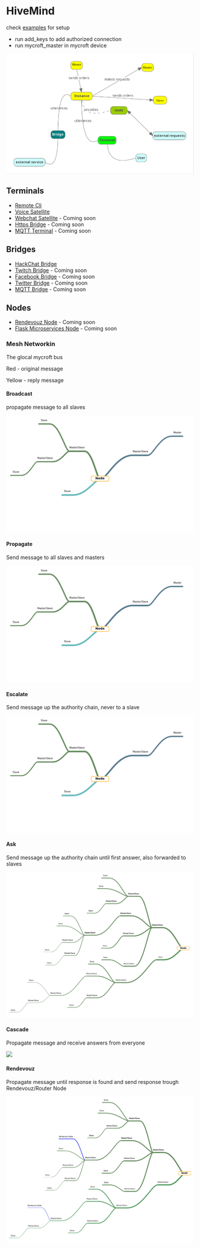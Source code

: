 # HiveMind

check [examples](./examples) for setup

- run add_keys to add authorized connection
- run mycroft_master in mycroft device

![](./hivemind.png)

## Terminals

- [Remote Cli](https://github.com/OpenJarbas/HiveMind-cli)
- [Voice Satellite](https://github.com/OpenJarbas/HiveMind-voice-sat)
- [Webchat Satellite]() - Coming soon
- [Https Bridge]() - Coming soon
- [MQTT Terminal]() - Coming soon

## Bridges

- [HackChat Bridge](https://github.com/OpenJarbas/HiveMind-HackChatBridge)
- [Twitch Bridge]() - Coming soon
- [Facebook Bridge]() - Coming soon
- [Twitter Bridge]() - Coming soon
- [MQTT Bridge]() - Coming soon

## Nodes

- [Rendevouz Node]() - Coming soon
- [Flask Microservices Node]() - Coming soon


### Mesh Networkin

The glocal mycroft bus

Red - original message

Yellow - reply message

#### Broadcast

propagate message to all slaves

![](./data_flow/broadcast.gif)

#### Propagate

Send message to all slaves and masters

![](./data_flow/propagate.gif)

#### Escalate

Send message up the authority chain, never to a slave

![](./data_flow/escalate.gif)


#### Ask


Send message up the authority chain until first answer, also forwarded
to slaves

![](./data_flow/ask.gif)

#### Cascade


Propagate message and receive answers from everyone

![](./data_flow/cascade.gif)

#### Rendevouz


Propagate message until response is found and send response trough
Rendevouz/Router Node

![](./data_flow/rendevouz.gif)